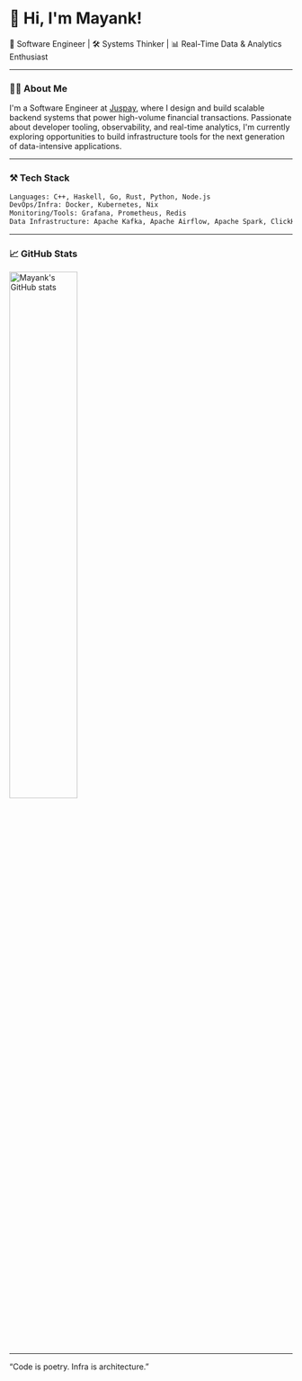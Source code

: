 # 👋 Hi, I'm Mayank!

🚀 Software Engineer | 🛠️ Systems Thinker | 📊 Real-Time Data & Analytics Enthusiast

---

### 🧑‍💻 About Me

I'm a Software Engineer at [Juspay](https://juspay.in), where I design and build scalable backend systems that power high-volume financial transactions. Passionate about developer tooling, observability, and real-time analytics, I'm currently exploring opportunities to build infrastructure tools for the next generation of data-intensive applications.

---

### ⚒️ Tech Stack

```bash
Languages: C++, Haskell, Go, Rust, Python, Node.js
DevOps/Infra: Docker, Kubernetes, Nix
Monitoring/Tools: Grafana, Prometheus, Redis
Data Infrastructure: Apache Kafka, Apache Airflow, Apache Spark, ClickHouse, Cassandra, PostgreSQL
```
---

### 📈 GitHub Stats
<p align="left"> <img src="https://github-readme-stats.vercel.app/api?username=mayank-17&show_icons=true&theme=gruvbox" alt="Mayank's GitHub stats" width="49%"/></p>

---

“Code is poetry. Infra is architecture.”
